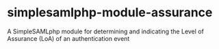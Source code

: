 # simplesamlphp-module-assurance
A SimpleSAMLphp module for determining and indicating the Level of Assurance (LoA) of an authentication event

